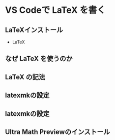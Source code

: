 # VS Codeで LaTeX を書く
## LaTeXインストール
- LaTeX

## なぜ LaTeX を使うのか


##  LaTeX の記法


## latexmkの設定


## latexmkの設定


## Ultra Math Previewのインストール

